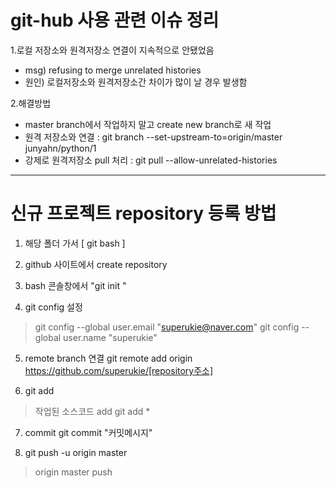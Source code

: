 # git-hub 사용 관련 이슈 정리 

1.로컬 저장소와 원격저장소 연결이 지속적으로 안됐었음 
- msg) refusing to merge unrelated histories
- 원인) 로컬저장소와 원격저장소간 차이가 많이 날 경우 발생함 

2.해결방법
- master branch에서 작업하지 말고 create new branch로 새 작업 
- 원격 저장소와 연결 : git branch --set-upstream-to=origin/master junyahn/python/1
- 강제로 원격저장소 pull 처리 : git pull --allow-unrelated-histories



-----------------------------------------------------------------------------------------------

# 신규 프로젝트 repository 등록 방법 

1. 해당 폴더 가서 [ git bash ] 

2. github 사이트에서 create repository 

3. bash 콘솔창에서  "git init "

4. git config 설정 
> git config --global user.email "superukie@naver.com" 
> git config --global user.name "superukie" 

5. remote branch 연결 
git remote add origin https://github.com/superukie/[repository주소] 

6. git add 
> 작업된 소스코드 add 
> git add * 

7. commit 
git commit "커밋메시지" 

8. git push -u origin master 
> origin master push  
